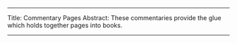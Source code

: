 ---

Title: Commentary Pages
Abstract: These commentaries provide the glue which holds together pages into books.

---